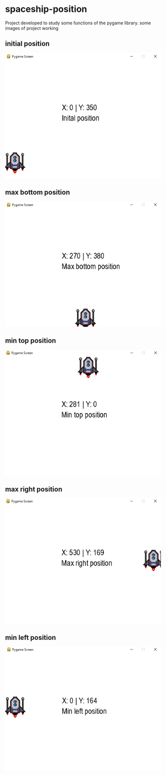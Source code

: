 # spaceship-position
Project developed to study some functions of the pygame library.
some images of project working
## initial position
![Screenshot](initial.png)
## max bottom position
![Screenshot](bottom.png)
## min top position
![Screenshot](top.png)
## max right position
![Screenshot](right.png)
## min left position
![Screenshot](left.png)
